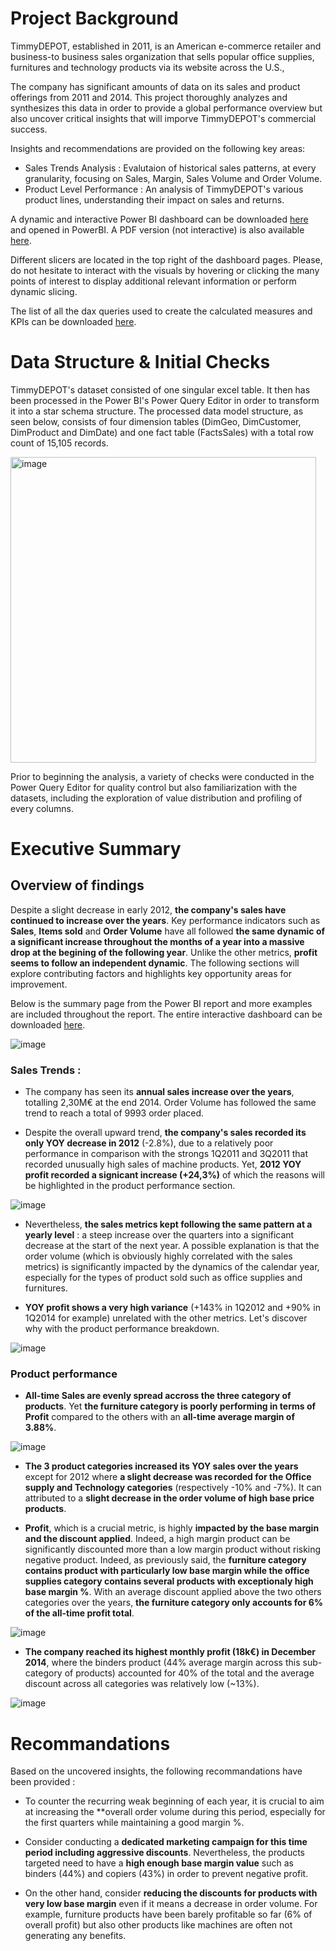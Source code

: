 # Project Background 

TimmyDEPOT, established in 2011, is an American e-commerce retailer and business-to business sales organization that sells popular office supplies, furnitures and technology products via its website across the U.S., 

The company has significant amounts of data on its sales and product offerings from 2011 and 2014. This project thoroughly analyzes and synthesizes this data in order to provide a global performance overview but also uncover critical insights that will imporve TimmyDEPOT's commercial success. 

Insights and recommendations are provided on the following key areas: 
- Sales Trends Analysis : Evalutaion of historical sales patterns, at every granularity, focusing on Sales, Margin, Sales Volume and Order Volume.
- Product Level Performance : An analysis of TimmyDEPOT's various product lines, understanding their impact on sales and returns. 	

A dynamic and interactive Power BI dashboard can be downloaded [here](https://drive.google.com/file/d/1tJmYqvQg9Wl8GgzIBcImNzqPXngob_Pa/view?usp=drive_link) and opened in PowerBI. A PDF version (not interactive) is also available [here](https://github.com/user-attachments/files/17345541/TimmyDepotSales.pdf).

Different slicers are located in the top right of the dashboard pages. 
Please, do not hesitate to interact with the visuals by hovering or clicking the many points of interest to display additional relevant information or perform dynamic slicing. 

The list of all the dax queries used to create the calculated measures and KPIs can be downloaded [here](https://docs.google.com/document/d/1opihpei_4-dEf88gOMW8lWPRbwRCYGQ-_mbCmQ-sb9Y/edit?usp=sharing).

# Data Structure & Initial Checks 

TimmyDEPOT's dataset consisted of one singular excel table. It then has been processed in the Power BI's Power Query Editor in order to transform it into a star schema structure. The processed data model structure, as seen below, consists of four dimension tables (DimGeo, DimCustomer, DimProduct and DimDate) and one fact table (FactsSales) with a total row count of 15,105 records.

<img width="489" alt="image" src="https://github.com/user-attachments/assets/91f3852d-1fc6-47c3-9454-4bafa5aab36e">

Prior to beginning the analysis, a variety of checks were conducted in the Power Query Editor for quality control but also familiarization with the datasets, including the exploration of value distribution and profiling of every columns. 

# Executive Summary

## Overview of findings 

Despite a slight decrease in early 2012, **the company's sales have continued to increase over the years**. Key performance indicators such as **Sales**, **Items sold** and **Order Volume** have all followed **the same dynamic of a significant increase throughout the months of a year into a massive drop at the begining of the following year**. Unlike the other metrics, **profit seems to follow an independent dynamic**. The following sections will explore contributing factors and highlights key opportunity areas for improvement. 

Below is the summary page from the Power BI report and more examples are included throughout the report. The entire interactive dashboard can be downloaded [here](https://drive.google.com/file/d/1tJmYqvQg9Wl8GgzIBcImNzqPXngob_Pa/view?usp=drive_link).

![image](https://github.com/user-attachments/assets/254308e7-d34d-45f3-bc8f-f7dcbf562468)


### Sales Trends : 

- The company has seen its **annual sales increase over the years**, totalling 2,30M€  at the end 2014.
Order Volume has followed the same trend to reach a total of 9993 order placed.

- Despite the overall upward trend, **the company's sales recorded its only YOY decrease in 2012** (-2.8%), due to a relatively poor performance in comparison with the strongs 1Q2011 and 3Q2011 that recorded unusually high sales of machine products. Yet, **2012 YOY profit recorded a signicant increase (+24,3%)** of which the reasons will be highlighted in the product performance section. 

![image](https://github.com/user-attachments/assets/c902f799-155e-4905-acd3-1b5588cb8074)


- Nevertheless, **the sales metrics kept following the same pattern at a yearly level** : a steep increase over the quarters into a significant decrease at the start of the next year. A possible explanation is that the order volume (which is obviously highly correlated with the sales metrics) is significantly impacted by the dynamics of the calendar year, especially for the types of product sold such as office supplies and furnitures. 

- **YOY profit shows a very high variance** (+143% in 1Q2012 and +90% in 1Q2014 for example) unrelated with the other metrics. Let's discover why with the product performance breakdown.

![image](https://github.com/user-attachments/assets/06ee0066-64d8-473d-b96c-a813b2fdc82d)

### Product performance 

- **All-time Sales are evenly spread accross the three category of products**. Yet **the furniture category is poorly performing in terms of Profit** compared to the others with an **all-time average margin of 3.88%**. 

![image](https://github.com/user-attachments/assets/34cd42c3-3ed0-4c53-82e9-3b7afc1f5b88)


- **The 3 product categories increased its YOY sales over the years** except for 2012 where **a slight decrease was recorded for the Office supply and Technology categories** (respectively -10% and -7%). It can attributed to a **slight decrease in the order volume of high base price products**.

- **Profit**, which is a crucial metric, is highly **impacted by the base margin and the discount applied**. Indeed, a high margin product can be significantly discounted more than a low margin product without risking negative product.
Indeed, as previously said, the **furniture category contains product with particularly low base margin while the office supplies category contains several products with exceptionaly high base margin %**. With an average discount applied above the two others categories over the years, **the furniture category only accounts for 6% of the all-time profit total**. 

![image](https://github.com/user-attachments/assets/d9272a92-4f09-4efd-ba8d-d98b4dfb2540)


- **The company reached its highest monthly profit (18k€) in December 2014**, where the binders product (44% average margin across this sub-category of products) accounted for 40% of the total and the average discount across all categories was relatively low (~13%).

![image](https://github.com/user-attachments/assets/958d93b0-8118-4798-8dbf-c8a16e2b796a)

# Recommandations 

Based on the uncovered insights, the following recommandations have been provided :

- To counter the recurring weak beginning of each year, it is crucial to aim at increasing the **overall order volume during this period, especially for the first quarters while maintaining a good margin %.

- Consider conducting a **dedicated marketing campaign for this time period including aggressive discounts**. Nevertheless, the products targeted need to have a **high enough base margin value** such as binders (44%) and copiers (43%) in order to prevent negative profit.

- On the other hand, consider **reducing the discounts for products with very low base margin** even if it means a decrease in order volume. For example, furniture products have been barely profitable so far (6% of overall profit) but also other products like machines are often not generating any benefits. 
